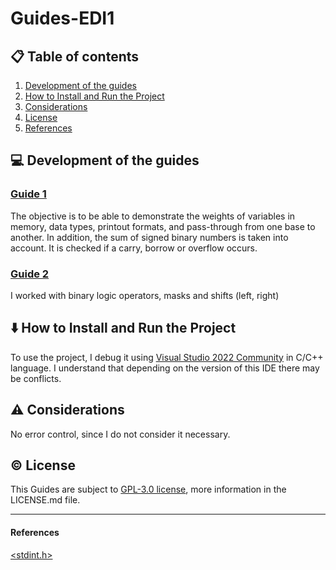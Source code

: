 # Guides-EDI1

## 📋 Table of contents
1. [Development of the guides](#description)
2. [How to Install and Run the Project](#howto)
3. [Considerations](#considerations)
4. [License](#license)
5. [References](#references)

## 💻 Development of the guides <a name="description"></a>
### [Guide 1](https://github.com/just-juanma/Guides-EDI1/tree/master/Guia_1)
The objective is to be able to demonstrate the weights of variables in memory, data types, printout formats, and pass-through from one base to another. In addition, the sum of signed binary numbers is taken into account. It is checked if a carry, borrow or overflow occurs.
### [Guide 2](https://github.com/just-juanma/Guides-EDI1/tree/master/Guide_2)
I worked with binary logic operators, masks and shifts (left, right) 

## ⬇️ How to Install and Run the Project <a name="howto"></a>

To use the project, I debug it using [Visual Studio 2022 Community](https://visualstudio.microsoft.com/vs/community/) in C/C++ language. I understand that depending on the version of this IDE there may be conflicts.

## ⚠️ Considerations <a name="considerations"></a>

No error control, since I do not consider it necessary.

## ©️ License <a name="license"></a>
This Guides are subject to [GPL-3.0 license](https://github.com/just-juanma/Guides-LP2/blob/master/LICENSE), more information in the LICENSE.md file.

---

#### References <a name="references"></a>
[<stdint.h>](https://en.cppreference.com/w/c/types/integer)
